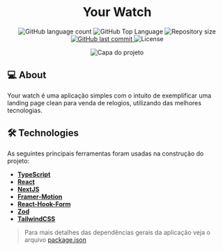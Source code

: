 <h1 align="center">
  Your Watch
</h1>

<p align="center">
  <img alt="GitHub language count" src="https://img.shields.io/github/languages/count/danielegiidio/your_watch">

  <img alt="GitHub Top Language" src="https://img.shields.io/github/languages/top/danielegiidio/your_watch" />

  <img alt="Repository size" src="https://img.shields.io/github/repo-size/danielegiidio/your_watch">
  
  <a href="https://github.com/danielegiido/nlw-journey-node/commits/master">
    <img alt="GitHub last commit" src="https://img.shields.io/github/last-commit/danielegiidio/your_watch">
  </a>
    
   <img alt="License" src="https://img.shields.io/badge/license-MIT-blue">


</p>

<p align="center" >
  <img src="https://i.ibb.co/7yL7Lq6/Captura-de-tela-2024-08-06-173724.png" alt="Capa do projeto"  />
</p>



## 💻 About

Your watch é uma aplicação simples com o intuito de exemplificar uma landing page clean para venda de relogios, utilizando das melhores tecnologias.


## 🛠 Technologies

As seguintes principais ferramentas foram usadas na construção do projeto:

- **[TypeScript](https://www.typescriptlang.org/)**
- **[React](https://react.dev/)**
- **[NextJS](https://nextjs.org/)**
- **[Framer-Motion](https://www.framer.com/motion/)**
- **[React-Hook-Form](https://react-hook-form.com/)**
- **[Zod](https://zod.dev/)**
- **[TailwindCSS](https://tailwindcss.com/)**

> Para mais detalhes das dependências gerais da aplicação veja o arquivo [package.json](./package.json)



